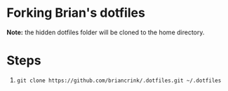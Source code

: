 # Forking Brian's dotfiles

**Note:** the hidden dotfiles folder will be cloned to the home directory.

# Steps

1. `git clone https://github.com/briancrink/.dotfiles.git ~/.dotfiles`
